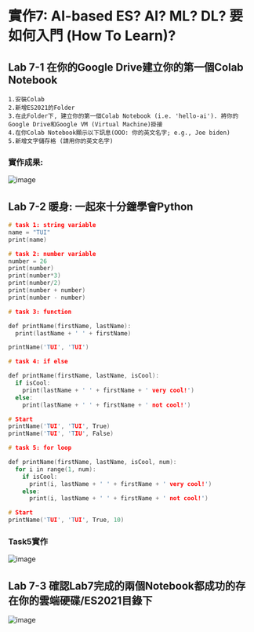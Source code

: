 
# 實作7: AI-based ES? AI? ML? DL? 要如何入門 (How To Learn)?

## Lab 7-1 在你的Google Drive建立你的第一個Colab Notebook
````
1.安裝Colab
2.新增ES2021的Folder
3.在此Folder下, 建立你的第一個Colab Notebook (i.e. 'hello-ai'). 將你的Google Drive和Google VM (Virtual Machine)掛接
4.在你Colab Notebook顯示以下訊息(OOO: 你的英文名字; e.g., Joe biden)
5.新增文字儲存格 (請用你的英文名字)
````
### 實作成果:
![image](https://user-images.githubusercontent.com/89717270/141666037-bd9841a6-6f08-47b9-9610-69ac5523afbd.png)

## Lab 7-2 暖身: 一起來十分鐘學會Python
````c
# task 1: string variable
name = "TUI"
print(name)

# task 2: number variable
number = 26
print(number)
print(number*3)
print(number/2)
print(number + number)
print(number - number)

# task 3: function

def printName(firstName, lastName):
  print(lastName + ' ' + firstName)

printName('TUI', 'TUI')

# task 4: if else

def printName(firstName, lastName, isCool):
  if isCool:
    print(lastName + ' ' + firstName + ' very cool!')
  else:
    print(lastName + ' ' + firstName + ' not cool!')

# Start
printName('TUI', 'TUI', True)
printName('TUI', 'TIU', False)

# task 5: for loop

def printName(firstName, lastName, isCool, num):
  for i in range(1, num):
    if isCool:
      print(i, lastName + ' ' + firstName + ' very cool!')
    else:
      print(i, lastName + ' ' + firstName + ' not cool!')

# Start
printName('TUI', 'TUI', True, 10)
````

### Task5實作
![image](https://user-images.githubusercontent.com/89717270/141666806-724b7a22-70db-46ea-9eb1-56d65a070de6.png)

## Lab 7-3 確認Lab7完成的兩個Notebook都成功的存在你的雲端硬碟/ES2021目錄下

![image](https://user-images.githubusercontent.com/89717270/141666966-a2d44ad3-e4bc-4670-b562-2a75dd01c19a.png)
